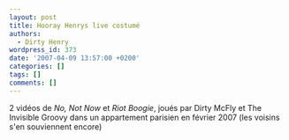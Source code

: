 ```yaml
---
layout: post
title: Hooray Henrys live costumé
authors:
  - Dirty Henry
wordpress_id: 373
date: '2007-04-09 13:57:00 +0200'
categories: []
tags: []
comments: []
---
```

2 vidéos de *No, Not Now* et *Riot Boogie*, joués par Dirty McFly et The Invisible Groovy dans un appartement parisien en février 2007 (les voisins s'en souviennent encore)

<object width="500" height="400"><param name="movie" value="http://www.youtube.com/v/odBIvG7ClHk?fs=1&hl=fr_FR"></param><param name="allowFullScreen" value="true"></param><param name="allowscriptaccess" value="always"></param><embed src="http://www.youtube.com/v/odBIvG7ClHk?fs=1&hl=fr_FR" type="application/x-shockwave-flash" allowscriptaccess="always" allowfullscreen="true" width="500" height="400"></embed></object>

<object width="500" height="400"><param name="movie" value="http://www.youtube.com/v/IDkudKjV9Yo?fs=1&hl=fr_FR"></param><param name="allowFullScreen" value="true"></param><param name="allowscriptaccess" value="always"></param><embed src="http://www.youtube.com/v/IDkudKjV9Yo?fs=1&hl=fr_FR" type="application/x-shockwave-flash" allowscriptaccess="always" allowfullscreen="true" width="500" height="400"></embed></object>
